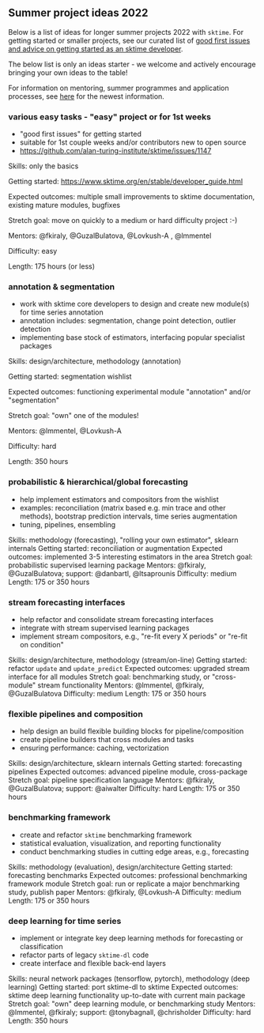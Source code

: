 
## Summer project ideas 2022

Below is a list of ideas for longer summer projects 2022 with `sktime`.
For getting started or smaller projects, see our curated list of [good first issues and advice on getting started as an sktime developer](https://github.com/alan-turing-institute/sktime/issues/1147).

The below list is only an ideas starter - we welcome and actively encourage bringing your own ideas to the table!

For information on mentoring, summer programmes and application processes, see [here](https://github.com/sktime/mentoring) for the newest information.


### various easy tasks - "easy" project or for 1st weeks

* "good first issues" for getting started
* suitable for 1st couple weeks and/or contributors new to open source
* https://github.com/alan-turing-institute/sktime/issues/1147

Skills: only the basics

Getting started: https://www.sktime.org/en/stable/developer_guide.html

Expected outcomes: multiple small improvements to sktime documentation, existing mature modules, bugfixes

Stretch goal: move on quickly to a medium or hard difficulty project :-)

Mentors: @fkiraly, @GuzalBulatova, @Lovkush-A , @lmmentel

Difficulty: easy

Length: 175 hours (or less)

### annotation & segmentation

* work with sktime core developers to design and create new module(s) for time series annotation
* annotation includes: segmentation, change point detection, outlier detection
* implementing base stock of estimators, interfacing popular specialist packages

Skills: design/architecture, methodology (annotation)

Getting started: segmentation wishlist

Expected outcomes: functioning experimental module "annotation" and/or "segmentation"

Stretch goal: "own" one of the modules!

Mentors: @lmmentel, @Lovkush-A

Difficulty: hard

Length: 350 hours

### probabilistic & hierarchical/global forecasting

* help implement estimators and compositors from the wishlist
* examples: reconciliation (matrix based e.g. min trace and other methods), bootstrap prediction intervals, time series augmentation
* tuning, pipelines, ensembling

Skills: methodology (forecasting), "rolling your own estimator", sklearn internals
Getting started: reconciliation or augmentation
Expected outcomes: implemented 3-5 interesting estimators in the area
Stretch goal: probabilistic supervised learning package
Mentors: @fkiraly, @GuzalBulatova; support: @danbartl, @ltsaprounis
Difficulty: medium
Length: 175 or 350 hours

### stream forecasting interfaces

* help refactor and consolidate stream forecasting interfaces
* integrate with stream supervised learning packages
* implement stream compositors, e.g., "re-fit every X periods" or "re-fit on condition"

Skills: design/architecture, methodology (stream/on-line)
Getting started: refactor `update` and `update_predict`
Expected outcomes: upgraded stream interface for all modules
Stretch goal: benchmarking study, or "cross-module" stream functionality
Mentors: @lmmentel, @fkiraly, @GuzalBulatova
Difficulty: medium
Length: 175 or 350 hours

### flexible pipelines and composition

* help design an build flexible building blocks for pipeline/composition
* create pipeline builders that cross modules and tasks
* ensuring performance: caching, vectorization

Skills: design/architecture, sklearn internals
Getting started: forecasting pipelines
Expected outcomes: advanced pipeline module, cross-package
Stretch goal: pipeline specification language
Mentors: @fkiraly, @GuzalBulatova; support: @aiwalter
Difficulty: hard
Length: 175 or 350 hours

### benchmarking framework

* create and refactor `sktime` benchmarking framework
* statistical evaluation, visualization, and reporting functionality
* conduct benchmarking studies in cutting edge areas, e.g., forecasting

Skills: methodology (evaluation), design/architecture
Getting started: forecasting benchmarks
Expected outcomes: professional benchmarking framework module
Stretch goal: run or replicate a major benchmarking study, publish paper
Mentors: @fkiraly, @Lovkush-A
Difficulty: medium
Length: 175 or 350 hours

### deep learning for time series

* implement or integrate key deep learning methods for forecasting or classification
* refactor parts of legacy `sktime-dl` code
* create interface and flexible back-end layers

Skills: neural network packages (tensorflow, pytorch), methodology (deep learning)
Getting started: port sktime-dl to sktime
Expected outcomes: sktime deep learning functionality up-to-date with current main package
Stretch goal: "own" deep learning module, or benchmarking study
Mentors: @lmmentel, @fkiraly; support: @tonybagnall, @chrisholder
Difficulty: hard
Length: 350 hours
